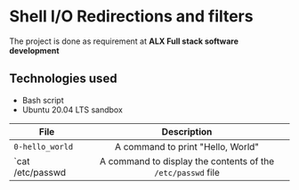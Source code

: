 # Shell I/O Redirections and filters
The project is done as requirement at **ALX Full stack software development**

## Technologies used
* Bash script
* Ubuntu 20.04 LTS sandbox

|File    	   |Description							|
|------------------|:----------------------------------------------------------:|
`0-hello_world`|A command to print "Hello, World"|
`cat /etc/passwd|A command to display the contents of the `/etc/passwd` file

